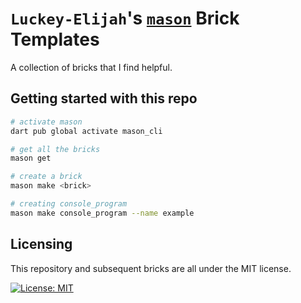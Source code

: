 # `Luckey-Elijah`'s [`mason`][mason] Brick Templates

A collection of bricks that I find helpful.

## Getting started with this repo

```sh
# activate mason
dart pub global activate mason_cli

# get all the bricks
mason get

# create a brick
mason make <brick>

# creating console_program
mason make console_program --name example
```

## Licensing

This repository and subsequent bricks are all under the MIT license.

[![License: MIT][license_badge]][license_link]

[mason]: https://github.com/felangel/mason
[license_badge]: https://img.shields.io/badge/license-MIT-blue.svg
[license_link]: https://opensource.org/licenses/MIT
